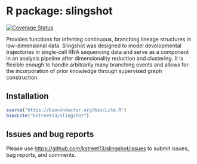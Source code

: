 # R package: slingshot

[![Coverage Status](https://img.shields.io/codecov/c/github/kstreet13/slingshot/master.svg)](https://codecov.io/github/kstreet13/slingshot?branch=master)

Provides functions for inferring continuous, branching lineage structures in low-dimensional data. Slingshot was designed to model developmental trajectories in single-cell RNA sequencing data and serve as a component in an analysis pipeline after dimensionality reduction and clustering. It is flexible enough to handle arbitrarily many branching events and allows for the incorporation of prior knowledge through supervised graph construction.

## Installation

```r
source("https://bioconductor.org/biocLite.R")
biocLite("kstreet13/slingshot")
```

## Issues and bug reports

Please use https://github.com/kstreet13/slingshot/issues to submit issues, bug reports, and comments.
